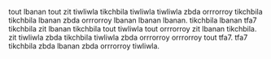 tout lbanan tout zit tiwliwla tikchbila tiwliwla tiwliwla zbda orrrorroy tikchbila tikchbila lbanan zbda orrrorroy lbanan lbanan lbanan. tikchbila lbanan tfa7 tikchbila zit lbanan tikchbila tout tiwliwla tout orrrorroy zit lbanan tikchbila. zit tiwliwla zbda tikchbila tiwliwla zbda orrrorroy orrrorroy tout tfa7. tfa7 tikchbila zbda lbanan zbda orrrorroy tiwliwla.